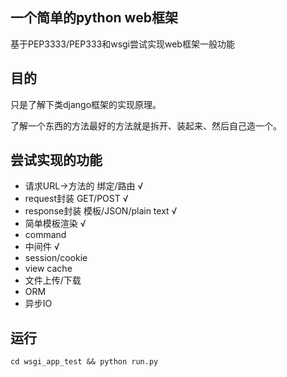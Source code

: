 ## 一个简单的python web框架

基于PEP3333/PEP333和wsgi尝试实现web框架一般功能

## 目的 

只是了解下类django框架的实现原理。

了解一个东西的方法最好的方法就是拆开、装起来、然后自己造一个。

## 尝试实现的功能
- 请求URL->方法的 绑定/路由  √
- request封装 GET/POST   √
- response封装 模板/JSON/plain text  √  
- 简单模板渲染  √
- command 
- 中间件  √
- session/cookie
- view cache
- 文件上传/下载
- ORM
- 异步IO

## 运行
`cd wsgi_app_test && python run.py`